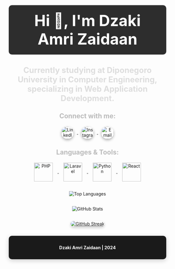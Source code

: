 <h1 align="center" style="font-size: 3.5em; color: #fff; background-color: #2d2d2d; padding: 20px; border-radius: 10px;">Hi 👋, I'm Dzaki Amri Zaidaan</h1>
<h3 align="center" style="font-size: 1.8em; color: #ddd;">Currently studying at Diponegoro University in Computer Engineering, specializing in Web Application Development.</h3>

<h3 align="center" style="font-size: 1.5em; color: #bbb;">Connect with me:</h3>
<p align="center">
  <a href="https://www.linkedin.com/in/dzakiamriz/" target="_blank">
    <img align="center" src="https://upload.wikimedia.org/wikipedia/commons/e/e9/Linkedin_icon.svg" alt="LinkedIn" height="40" width="40" style="margin: 0 10px; border-radius: 50%; box-shadow: 0px 4px 8px rgba(0, 0, 0, 0.3); transition: transform 0.3s ease-in-out;" />
  </a>
  <a href="https://www.instagram.com/dzakiamriz_" target="_blank">
    <img align="center" src="https://upload.wikimedia.org/wikipedia/commons/9/95/Instagram_logo_2022.svg" alt="Instagram" height="40" width="40" style="margin: 0 10px; border-radius: 50%; box-shadow: 0px 4px 8px rgba(0, 0, 0, 0.3); transition: transform 0.3s ease-in-out;" />
  </a>
  <a href="mailto:dzakiamriz12@gmail.com" target="_blank">
    <img align="center" src="https://upload.wikimedia.org/wikipedia/commons/8/8c/Gmail_Icon_%282013-2020%29.svg" alt="Email" height="40" width="40" style="margin: 0 10px; border-radius: 50%; box-shadow: 0px 4px 8px rgba(0, 0, 0, 0.3); transition: transform 0.3s ease-in-out;" />
  </a>
</p>

<h3 align="center" style="font-size: 1.5em; color: #bbb;">Languages & Tools:</h3>
<p align="center">
  <a href="#" target="__blank">
    <img align="center" src="https://upload.wikimedia.org/wikipedia/commons/2/27/PHP-logo.svg" alt="PHP" height="60" width="60" style="margin: 0 15px; transition: transform 0.3s ease-in-out;" />
  </a>
  <a href="#" target="__blank">
    <img align="center" src="https://upload.wikimedia.org/wikipedia/commons/9/9a/Laravel.svg" alt="Laravel" height="60" width="60" style="margin: 0 15px; transition: transform 0.3s ease-in-out;" />
  </a>
  <a href="#" target="__blank">
    <img align="center" src="https://upload.wikimedia.org/wikipedia/commons/c/c3/Python-logo-notext.svg" alt="Python" height="60" width="60" style="margin: 0 15px; transition: transform 0.3s ease-in-out;" />
  </a>
  <a href="#" target="__blank">
    <img align="center" src="https://upload.wikimedia.org/wikipedia/commons/a/a7/React-icon.svg" alt="React" height="60" width="60" style="margin: 0 15px; transition: transform 0.3s ease-in-out;" />
  </a>
</p>

<div align="center">
  <br/>
  <img align="center" src="https://github-readme-stats-eight-theta.vercel.app/api/top-langs?username=Dzakiamriz22&show_icons=true&locale=en&layout=compact&theme=tokyonight&hide_title=true&hide_border=true" alt="Top Languages" />
</div>

<p align="center">
  <br/>
  <img align="center" src="https://github-readme-stats-eight-theta.vercel.app/api?username=Dzakiamriz22&show_icons=true&locale=en&theme=tokyonight&hide_title=true&hide_border=true" alt="GitHub Stats" />
</p>

<div align="center">
  <br/>
  <a href="https://github.com/Dzakiamriz22">
    <img src="https://github-readme-streak-stats.herokuapp.com?user=Dzakiamriz22&theme=tokyonight&hide_border=true&border_radius=5&date_format=M%20j%5B%2C%20Y%5D" alt="GitHub Streak" style="border-radius: 15px; box-shadow: 0px 4px 8px rgba(0, 0, 0, 0.2);" />
  </a>
</div>

<div align="center" style="background-color: #1a1a1a; color: #fff; font-weight: bold; padding: 15px; border-radius: 10px; margin-top: 30px; box-shadow: 0px 4px 15px rgba(0, 0, 0, 0.2);">
  <p>Dzaki Amri Zaidaan | 2024</p>
</div>
